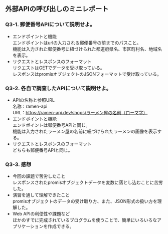 ## 外部APIの呼び出しのミニレポート
### Q3-1. 郵便番号APIについて説明せよ。
* エンドポイントと機能  
  エンドポイントはurlの入力される郵便番号の前までのパスこと。  
  機能は入力された郵便番号に紐づけられた都道府県名、市区町村名、地域名を表示。  
* リクエストとレスポンスのフォーマット  
  リクエストはGETでデータを受け取っている。  
  レスポンスはpromisオブジェクトのJSONフォーマットで受け取っている。  
### Q3-2. 各自で調査したAPIについて説明せよ。
* APIの名称と参照URL  
  名称：ramen-api  
  URL：https://ramen-api.dev/shops/ラーメン屋の名前（ローマ字）  
* エンドポイントと機能  
  エンドポイントは郵便番号APIと同じ。  
  機能は入力されたラーメン屋の名前に紐づけられたラーメンの画像を表示する。  
* リクエストとレスポンスのフォーマット  
  どちらも郵便番号APIと同じ。  
### Q3-3. 感想
* 今回の課題で苦労したこと  
  レスポンスされたpromisオブジェクトデータを変数に落とし込むことに苦労した。
* 演習を通して理解できたこと  
  promisオブジェクトのデータの受け取り方、また、JSON形式の扱い方を理解した。
* Web APIの利便性や課題など  
  ほかのすでに完成されているプログラムを使うことで、簡単にいろいろなアプリケーションを作成できる。
